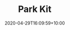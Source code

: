 ---
title: "Park Kit"
intro: "Landing page for Bliss' Holiday Park product."
date: 2020-04-29T16:09:59+10:00
draft: false
logo: parkkit.svg
layout: case-study
tags:
  - Front End
  - Hugo
website: "https://www.park-kit.co.uk/"
---